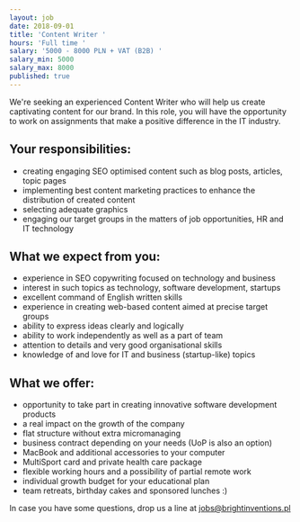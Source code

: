 ```yaml
---
layout: job
date: 2018-09-01
title: 'Content Writer '
hours: 'Full time '
salary: '5000 - 8000 PLN + VAT (B2B) '
salary_min: 5000
salary_max: 8000
published: true
---
```

We're seeking an experienced Content Writer who will help us create captivating content for our brand. In this role, you will have the opportunity to work on assignments that make a positive difference in the IT industry. 



## Your responsibilities: 

* creating engaging SEO optimised content such as blog posts, articles, topic pages 
* implementing best content marketing practices to enhance the distribution of created content
* selecting adequate graphics 
* engaging our target groups in the matters of job opportunities, HR and IT technology



## What we expect from you: 

* experience in SEO copywriting focused on technology and business 
* interest in such topics as technology, software development, startups 
* excellent command of English written skills 
* experience in creating web-based content aimed at precise target groups 
* ability to express ideas clearly and logically 
* ability to work independently as well as a part of team
* attention to details and very good organisational skills
* knowledge of and love for IT and business (startup-like) topics



## What we offer:

* opportunity to take part in creating innovative software development products
* a real impact on the growth of the company
* flat structure without extra micromanaging 
* business contract depending on your needs (UoP is also an option)
* MacBook and additional accessories to your computer
* MultiSport card and private health care package
* flexible working hours and a possibility of partial remote work
* individual growth budget for your educational plan
* team retreats, birthday cakes and sponsored lunches :)

In case you have some questions, drop us a line at jobs@brightinventions.pl
